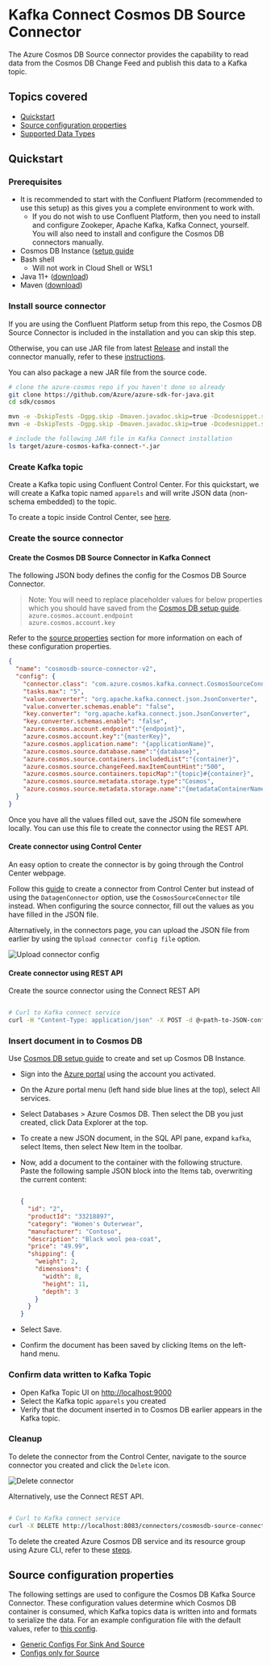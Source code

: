# Kafka Connect Cosmos DB Source Connector

The Azure Cosmos DB Source connector provides the capability to read data from the Cosmos DB Change Feed and publish this data to a Kafka topic.

## Topics covered

- [Quickstart](#quickstart)
- [Source configuration properties](#source-configuration-properties)
- [Supported Data Types](#supported-data-types)

## Quickstart

### Prerequisites

- It is recommended to start with the Confluent Platform (recommended to use this setup) as this gives you a complete environment to work with.
    - If you do not wish to use Confluent Platform, then you need to install and configure Zookeper, Apache Kafka, Kafka Connect, yourself. You will also need to install and configure the Cosmos DB connectors manually.
- Cosmos DB Instance ([setup guide](https://github.com/Azure/azure-sdk-for-java/blob/main/sdk/cosmos/azure-cosmos-kafka-connect/docs/CosmosDB_Setup.md)
- Bash shell
  - Will not work in Cloud Shell or WSL1
- Java 11+ ([download](https://www.oracle.com/java/technologies/javase-jdk11-downloads.html))
- Maven ([download](https://maven.apache.org/download.cgi))

### Install source connector

If you are using the Confluent Platform setup from this repo, the Cosmos DB Source Connector is included in the installation and you can skip this step.

Otherwise, you can use JAR file from latest [Release](https://mvnrepository.com/artifact/com.azure.cosmos.kafka/azure-cosmos-kafka-connect) and install the connector manually, refer to these [instructions](https://docs.confluent.io/current/connect/managing/install.html#install-connector-manually).

You can also package a new JAR file from the source code.

```bash
# clone the azure-cosmos repo if you haven't done so already
git clone https://github.com/Azure/azure-sdk-for-java.git
cd sdk/cosmos

mvn -e -DskipTests -Dgpg.skip -Dmaven.javadoc.skip=true -Dcodesnippet.skip=true -Dspotbugs.skip=true -Dcheckstyle.skip=true -Drevapi.skip=true -pl ,azure-cosmos,azure-cosmos-tests -am clean install
mvn -e -DskipTests -Dgpg.skip -Dmaven.javadoc.skip=true -Dcodesnippet.skip=true -Dspotbugs.skip=true -Dcheckstyle.skip=true -Drevapi.skip=true -pl ,azure-cosmos-kafka-connect clean install

# include the following JAR file in Kafka Connect installation
ls target/azure-cosmos-kafka-connect-*.jar

```

### Create Kafka topic

Create a Kafka topic using Confluent Control Center. For this quickstart, we will create a Kafka topic named `apparels` and will write JSON data (non-schema embedded) to the topic.

To create a topic inside Control Center, see [here](https://docs.confluent.io/platform/current/quickstart/ce-docker-quickstart.html#step-2-create-ak-topics).

### Create the source connector

#### Create the Cosmos DB Source Connector in Kafka Connect

The following JSON body defines the config for the Cosmos DB Source Connector.

>Note: You will need to replace placeholder values for below properties which you should have saved from the [Cosmos DB setup guide](https://github.com/Azure/azure-sdk-for-java/blob/main/sdk/cosmos/azure-cosmos-kafka-connect/docs/CosmosDB_Setup.md).  
>`azure.cosmos.account.endpoint`  
>`azure.cosmos.account.key`  

Refer to the [source properties](#source-configuration-properties) section for more information on each of these configuration properties.

```json
{
  "name": "cosmosdb-source-connector-v2",
  "config": {
    "connector.class": "com.azure.cosmos.kafka.connect.CosmosSourceConnector",
    "tasks.max": "5",
    "value.converter": "org.apache.kafka.connect.json.JsonConverter",
    "value.converter.schemas.enable": "false",
    "key.converter": "org.apache.kafka.connect.json.JsonConverter",
    "key.converter.schemas.enable": "false",
    "azure.cosmos.account.endpoint":"{endpoint}",
    "azure.cosmos.account.key":"{masterKey}",
    "azure.cosmos.application.name": "{applicationName}",
    "azure.cosmos.source.database.name":"{database}",
    "azure.cosmos.source.containers.includedList":"{container}",
    "azure.cosmos.source.changeFeed.maxItemCountHint":"500",
    "azure.cosmos.source.containers.topicMap":"{topic}#{container}",
    "azure.cosmos.source.metadata.storage.type":"Cosmos",
    "azure.cosmos.source.metadata.storage.name":"{metadataContainerName}"
  }
}

```

Once you have all the values filled out, save the JSON file somewhere locally. You can use this file to create the connector using the REST API.

#### Create connector using Control Center

An easy option to create the connector is by going through the Control Center webpage.

Follow this [guide](https://docs.confluent.io/platform/current/quickstart/ce-docker-quickstart.html#step-3-install-a-ak-connector-and-generate-sample-data) to create a connector from Control Center but instead of using the `DatagenConnector` option, use the `CosmosSourceConnector` tile instead. When configuring the source connector, fill out the values as you have filled in the JSON file.

Alternatively, in the connectors page, you can upload the JSON file from earlier by using the `Upload connector config file` option.

![Upload connector config](images/upload-connector-config.png "Upload connector config")

#### Create connector using REST API

Create the source connector using the Connect REST API

```bash

# Curl to Kafka connect service
curl -H "Content-Type: application/json" -X POST -d @<path-to-JSON-config-file> http://localhost:8083/connectors

```

### Insert document in to Cosmos DB

Use [Cosmos DB setup guide](https://github.com/Azure/azure-sdk-for-java/blob/main/sdk/cosmos/azure-cosmos-kafka-connect/docs/CosmosDB_Setup.md) to create and set up Cosmos DB Instance.

- Sign into the [Azure portal](https://portal.azure.com/learn.docs.microsoft.com) using the account you activated.
- On the Azure portal menu (left hand side blue lines at the top), select All services.
- Select Databases > Azure Cosmos DB. Then select the DB you just created, click Data Explorer at the top.
- To create a new JSON document, in the SQL API pane, expand `kafka`, select Items, then select New Item in the toolbar.
- Now, add a document to the container with the following structure. Paste the following sample JSON block into the Items tab, overwriting the current content:

  ``` json

  {
    "id": "2",
    "productId": "33218897",
    "category": "Women's Outerwear",
    "manufacturer": "Contoso",
    "description": "Black wool pea-coat",
    "price": "49.99",
    "shipping": {
      "weight": 2,
      "dimensions": {
        "width": 8,
        "height": 11,
        "depth": 3
      }
    }
  }

  ```

- Select Save.
- Confirm the document has been saved by clicking Items on the left-hand menu.

### Confirm data written to Kafka Topic

- Open Kafka Topic UI on <http://localhost:9000>
- Select the Kafka topic `apparels` you created
- Verify that the document inserted in to Cosmos DB earlier appears in the Kafka topic.

### Cleanup

To delete the connector from the Control Center, navigate to the source connector you created and click the `Delete` icon.

![Delete connector](images/delete-source-connector.png "Delete connector")

Alternatively, use the Connect REST API.

```bash

# Curl to Kafka connect service
curl -X DELETE http://localhost:8083/connectors/cosmosdb-source-connector

```

To delete the created Azure Cosmos DB service and its resource group using Azure CLI, refer to these [steps](https://github.com/Azure/azure-sdk-for-java/blob/main/sdk/cosmos/azure-cosmos-kafka-connect/docs/CosmosDB_Setup.md#cleanup).

## Source configuration properties

The following settings are used to configure the Cosmos DB Kafka Source Connector. These configuration values determine which Cosmos DB container is consumed, which Kafka topics data is written into and formats to serialize the data. For an example configuration file with the default values, refer to [this config](https://github.com/Azure/azure-sdk-for-java/blob/main/sdk/cosmos/azure-cosmos-kafka-connect/src/docker/resources/source.example.json).

- [Generic Configs For Sink And Source](https://github.com/Azure/azure-sdk-for-java/blob/main/sdk/cosmos/azure-cosmos-kafka-connect/docs/configuration-reference.md#generic-configurations)
- [Configs only for Source](https://github.com/Azure/azure-sdk-for-java/blob/main/sdk/cosmos/azure-cosmos-kafka-connect/docs/configuration-reference.md#source-connector-configurations)
